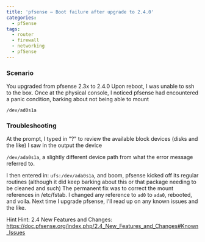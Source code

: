 ```yaml
---
title: 'pfsense – Boot failure after upgrade to 2.4.0'
categories:
  - pfSense
tags:
  - router
  - firewall
  - networking
  - pfSense
---
```


### Scenario

You upgraded from pfsense 2.3x to 2.4.0 Upon reboot, I was unable to ssh to the box. Once at the physical console, I noticed pfsense had encountered a panic condition, barking about not being able to mount 

`/dev/ad0s1a` 

### Troubleshooting 

At the prompt, I typed in "?" to review the available block devices (disks and the like) I saw in the output the device 

`/dev/ada0s1a`, a slightly different device path from what the error message referred to. 

I then entered in: `ufs:/dev/ada0s1a`, and boom, pfsense kicked off its regular routines (although it did keep barking about this or that package needing to be cleaned and such) The permanent fix was to correct the mount references in /etc/fstab. I changed any reference to `ad0` to `ada0`, rebooted, and voila. Next time I upgrade pfsense, I'll read up on any known issues and the like. 

Hint Hint: 2.4 New Features and Changes: <https://doc.pfsense.org/index.php/2.4_New_Features_and_Changes#Known_Issues>